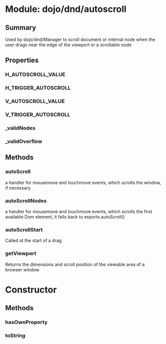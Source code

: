 # Module: dojo/dnd/autoscroll

## Summary

Used by dojo/dnd/Manager to scroll document or internal node when the user
drags near the edge of the viewport or a scrollable node
## Properties

### H_AUTOSCROLL_VALUE


### H_TRIGGER_AUTOSCROLL


### V_AUTOSCROLL_VALUE


### V_TRIGGER_AUTOSCROLL


### _validNodes


### _validOverflow


## Methods

### autoScroll
a handler for mousemove and touchmove events, which scrolls the window, if
necessary

### autoScrollNodes
a handler for mousemove and touchmove events, which scrolls the first available
Dom element, it falls back to exports.autoScroll()

### autoScrollStart
Called at the start of a drag.

### getViewport
Returns the dimensions and scroll position of the viewable area of a browser window

# Constructor

## Methods

### hasOwnProperty


### toString


